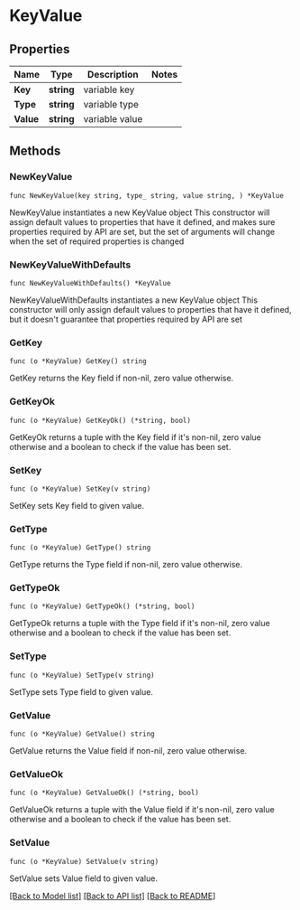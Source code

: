 # KeyValue

## Properties

Name | Type | Description | Notes
------------ | ------------- | ------------- | -------------
**Key** | **string** | variable key | 
**Type** | **string** | variable type | 
**Value** | **string** | variable value | 

## Methods

### NewKeyValue

`func NewKeyValue(key string, type_ string, value string, ) *KeyValue`

NewKeyValue instantiates a new KeyValue object
This constructor will assign default values to properties that have it defined,
and makes sure properties required by API are set, but the set of arguments
will change when the set of required properties is changed

### NewKeyValueWithDefaults

`func NewKeyValueWithDefaults() *KeyValue`

NewKeyValueWithDefaults instantiates a new KeyValue object
This constructor will only assign default values to properties that have it defined,
but it doesn't guarantee that properties required by API are set

### GetKey

`func (o *KeyValue) GetKey() string`

GetKey returns the Key field if non-nil, zero value otherwise.

### GetKeyOk

`func (o *KeyValue) GetKeyOk() (*string, bool)`

GetKeyOk returns a tuple with the Key field if it's non-nil, zero value otherwise
and a boolean to check if the value has been set.

### SetKey

`func (o *KeyValue) SetKey(v string)`

SetKey sets Key field to given value.


### GetType

`func (o *KeyValue) GetType() string`

GetType returns the Type field if non-nil, zero value otherwise.

### GetTypeOk

`func (o *KeyValue) GetTypeOk() (*string, bool)`

GetTypeOk returns a tuple with the Type field if it's non-nil, zero value otherwise
and a boolean to check if the value has been set.

### SetType

`func (o *KeyValue) SetType(v string)`

SetType sets Type field to given value.


### GetValue

`func (o *KeyValue) GetValue() string`

GetValue returns the Value field if non-nil, zero value otherwise.

### GetValueOk

`func (o *KeyValue) GetValueOk() (*string, bool)`

GetValueOk returns a tuple with the Value field if it's non-nil, zero value otherwise
and a boolean to check if the value has been set.

### SetValue

`func (o *KeyValue) SetValue(v string)`

SetValue sets Value field to given value.



[[Back to Model list]](../README.md#documentation-for-models) [[Back to API list]](../README.md#documentation-for-api-endpoints) [[Back to README]](../README.md)


